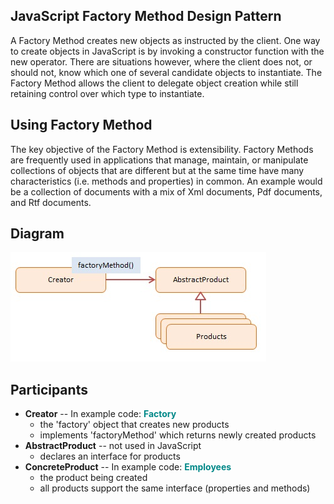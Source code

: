 ## JavaScript Factory Method Design Pattern


A Factory Method creates new objects as instructed by the client. One way to create objects in JavaScript is by invoking a constructor function with the new operator. There are situations however, where the client does not, or should not, know which one of several candidate objects to instantiate. The Factory Method allows the client to delegate object creation while still retaining control over which type to instantiate.

## Using Factory Method

The key objective of the Factory Method is extensibility. Factory Methods are frequently used in applications that manage, maintain, or manipulate collections of objects that are different but at the same time have many characteristics (i.e. methods and properties) in common. An example would be a collection of documents with a mix of Xml documents, Pdf documents, and Rtf documents.

## Diagram

<img src="https://github.com/thuankok/design-pattern/blob/main/assets/FactoryMethod.jpg" alt="logo">

## Participants

<ul>
    <li>
      <b>Creator</b> -- In example code: <b style="color:#088;">Factory</b>
      <ul>
        <li>the 'factory' object that creates new products</li>
        <li>implements 'factoryMethod' which returns newly created products</li>
      </ul>
    </li>
    <li>
      <b>AbstractProduct</b> -- not used in JavaScript
      <ul>
        <li>declares an interface for products</li>
      </ul>
    </li>
    <li>
      <b>ConcreteProduct</b> -- In example code: <b style="color:#088;">Employees</b>
      <ul>
        <li>the product being created</li>
        <li>all products support the same interface (properties and methods)</li>
      </ul>
    </li>
  </ul>